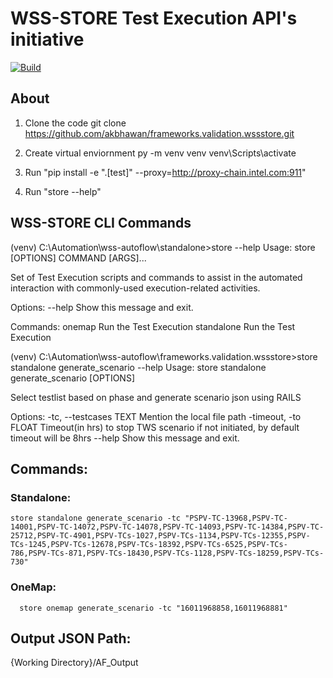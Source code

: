 # WSS-STORE Test Execution API's initiative

<p align="left">
  <a href="https://github.com/intel-sandbox/frameworks.design.software.dbio.code-quality-moonshot/actions/workflows/ci.yaml?query=branch%3Amain">
    <img alt="Build" src="https://github.com/intel-sandbox/frameworks.design.software.dbio.code-quality-moonshot/actions/workflows/ci.yaml/badge.svg"></a>
</p>

## About

  1. Clone the code 
      git clone https://github.com/akbhawan/frameworks.validation.wssstore.git

  2. Create virtual enviornment 
      py -m venv venv
      venv\Scripts\activate

  3. Run "pip install -e ".[test]" --proxy=http://proxy-chain.intel.com:911"

  4. Run "store --help"

## WSS-STORE CLI Commands
  (venv) C:\Automation\wss-autoflow\standalone>store --help
  Usage: store [OPTIONS] COMMAND [ARGS]...

  Set of Test Execution scripts and commands to assist in the automated interaction
  with commonly-used execution-related activities.

  Options:
  --help  Show this message and exit.

  Commands:
  onemap      Run the Test Execution
  standalone  Run the Test Execution

  (venv) C:\Automation\wss-autoflow\frameworks.validation.wssstore>store standalone generate_scenario --help
  Usage: store standalone generate_scenario [OPTIONS]

  Select testlist based on phase and generate scenario json using RAILS

  Options:
  -tc, --testcases TEXT  Mention the local file path
  -timeout, -to FLOAT    Timeout(in hrs) to stop TWS scenario if not
                         initiated, by default timeout will be 8hrs
  --help                 Show this message and exit.
  
  
## Commands:
  ### Standalone:
    store standalone generate_scenario -tc "PSPV-TC-13968,PSPV-TC-14001,PSPV-TC-14072,PSPV-TC-14078,PSPV-TC-14093,PSPV-TC-14384,PSPV-TC-25712,PSPV-TC-4901,PSPV-TCs-1027,PSPV-TCs-1134,PSPV-TCs-12355,PSPV-TCs-1245,PSPV-TCs-12678,PSPV-TCs-18392,PSPV-TCs-6525,PSPV-TCs-786,PSPV-TCs-871,PSPV-TCs-18430,PSPV-TCs-1128,PSPV-TCs-18259,PSPV-TCs-730"

  ### OneMap:
      store onemap generate_scenario -tc "16011968858,16011968881"
    
## Output JSON Path:
  {Working Directory}/AF_Output
